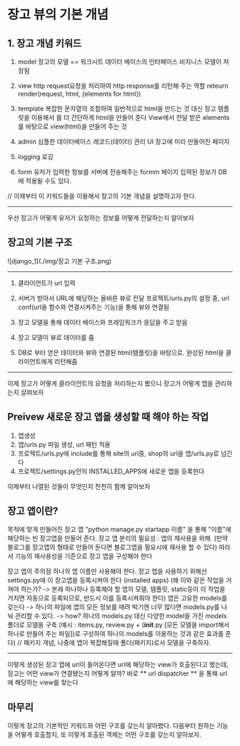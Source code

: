 # 장고 뷰의 기본 개념


## **1. 장고 개념 키워드**
1. model
  장고의 모델 == 워크시트
  데이터 베이스의 인터페이스
  비지니스 모델이 저장됨

2. view
  http request요청을 처리하여 http response를 리턴해 주는 역할
  reteurn render(request, html, {elements for html})

3. template
  복잡한 문자열의 조합하여 일반적으로 html을 만드는 것 대신 장고 탬플릿을 이용해서 를 더 간단하게 html을 만들어 준다
  View에서 전달 받은 elements를 바탕으로 view(html)을 만들어 주는 것

4. admin
  심플한 데이터베이스 레코드(데이터) 관리 UI
  장고에 미리 만들어진 페이지

5. logging
  로깅

6. form
  유저가 입력한 정보를 서버에 전송해주는 formm 페이지
  입력된 정보가 DB에 적용될 수도 있다.

// 이제부터 이 키워드들을 이용해서 장고의 기본 개념을 설명하고자 한다.



---
우선 장고가 어떻게 유저가 요청하는 정보를 어떻게 전달하는지 알아보자

## 장고의 기본 구조

![django_1](./img/장고 기본 구조.png)

---
  1. 클라이언트가 url 입력 
  
  2. 서버가 받아서 URL에 해당하는 올바른 뷰로 전달
    프로젝트/urls.py의 설정 중, url conf(url을 함수와 연결시켜주는 기능)을 통해 뷰와 연결됨
    
  3. 장고 모델을 통해 데이터 베이스와 프레임워크가 응답을 주고 받음
  
  4. 장고 모델이 뷰로 데이터를 줌
  
  5. DB로 부터 얻은 데이터와 뷰와 연결된 html(템플릿)을 바탕으로. 완성된 html을 클라이언트에게 리턴해줌

---

이제 장고가 어떻게 클라이언트의 요청을 처리하는지 봤으니 장고가 어떻게 앱을 관리하는지 살펴보자
## Preivew 새로운 장고 앱을 생성할 때 해야 하는 작업
  1. 앱생성
  2. 앱/urls.py 파일 생성, url 패턴 적용
  3. 프로젝트/urls.py에 include를 통해 site의 url중, shop의 url을 앱/urls.py로 넘긴다
  4. 프로젝트/settings.py안의 INSTALLED_APPS에 새로운 앱을 등록한다
  
이제부터 나열된 것들이 무엇인지 천천히 함께 알아보자 

## 장고 앱이란?
  목적에 맞게 만들어진 장고 앱
  "python manage.py startapp 이름" 을 통해 "이름"에 해당하는 빈 장고앱을 만들어 준다.
  장고 앱 분리의 필요성 :  앱의 재사용을 위해. (만약 블로그를 장고앱의 형태로 만들어 둔다면 블로그앱을 필요시에 재사용 할 수 있다)
	따라서 기능의 재사용성을 기준으로 장고 앱을 구성해야 한다

  장고 앱의 주의점
  하나의 앱 이름만 사용해야 한다. 
  장고 앱을 사용하기 위해선 settings.py에 이 장고앱을 등록시켜야 한다 (installed apps)
	  (왜 이와 같은 작업을 거쳐야 하는가? -> 본래 하나하나 등록해야 할 앱의 모델, 템플릿, static등이 이 작업을 거치면 자동으로 등록되므로, 반드시 이를 등록시켜줘야 한다)
  앱은 고유한 models를 갖는다 
    -> 하나의 파일에 앱의 모든 정보를 때려 박기엔 너무 많다면 models.py를 나눠 관리할 수 있다.
    -> how? 
	    하나의 models.py 대신 다양한 model을 가진 models폴더로 모델을 구축
         (예시 : items.py, review.py + (__init__.py [모든 모델을 import해서 하나로 만들어 주는 파일])로 구성하여 하나의 models를 이용하는 것과 같은 효과를 준다)
	        // 패키지 개념, 나중에 앱이 복잡해질때 폴더(패키지)로서 모델을 구축하자. 

---
이렇게 생성된 장고 앱에 url이 들어온다면 url에 해당하는 view가 호출된다고 했는데, 장고는 어떤 view가 연결됐는지 어떻게 알까?
바로 ** url dispatcher ** 을 통해 url에 해당하는 view를 찾는다

## 마무리
이렇게 장고의 기본적인 키워드와 어떤 구조를 갖는지 알아봤다.
다음부터 원하는 기능을 어떻게 호출할지, 또 이렇게 호출된 객체는 어떤 구조를 갖는지 알아보자. 

